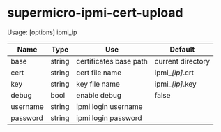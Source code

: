 # supermicro-ipmi-cert-upload

Usage: [options] ipmi_ip

| Name  | Type | Use | Default |
| ------------- | ------------- | ------------- | ------------- |
| base | string | certificates base path | current directory |
| cert | string | cert file name | ipmi_*[ip]*.crt |
| key | string | key file name | ipmi_*[ip]*.key |
| debug | bool | enable debug | false |
| username | string | ipmi login username | |
| password | string | ipmi login password | |

